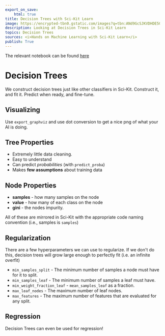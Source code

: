 ```yaml
---
export_on_save:
    html: true
title: Decision Trees with Sci-Kit Learn
image: https://encrypted-tbn0.gstatic.com/images?q=tbn:ANd9GcSJKVDHDE50DVQVlgNWSuq1FA6Ucii3MtL6Zw&usqp=CAU
description: Looking at Decision Trees in Sci-Kit Learn 
topics: Decision Trees
sources: <i>Hands on Machine Learning with Sci-Kit Learn</i>
publish: True
---
```


The relevant notebook can be found [here](https://nbviewer.jupyter.org/github/LukeAnglin/WebApp/blob/master/categories/MLProjects/Notes/Decision-Trees.ipynb)

# Decision Trees 

We construct decision trees just like other classifiers in Sci-Kit.  Construct it, and fit it.  Predict when ready, and fine-tune.  

## Visualizing 

Use `export_graphviz` and use dot conversion to get a nice png of what your AI is doing.  

## Tree Properties

* Extremely little data cleaning.  
* Easy to understand
* Can predict *probabilities* (with `predict_proba`)
* Makes **few assumptions** about training data 

## Node Properties

* **samples** - how many samples on the node
* **value** - how many of each class on the node 
* **gini** - the nodes impurity.  

All of these are mirrored in Sci-Kit with the appropriate code naming convention (i.e., samples is `samples`)

## Regularization 

There are a few hyperparameters we can use to regularize.  If we don't do this, decision trees will grow large enough to perfectly fit (i.e. an infinite overfit)

* `min_samples_split` - The minimum number of samples a node must have for it to split.
* `min_samples_leaf` - The minimum number of samples a leaf must have.
* `min_weight_fraction_leaf` - `mean_samples_leaf` as a fraction.
* `max_leaf_nodes` - The maximum number of leaf nodes.
*  `max_features` - The maximum number of features that are evaluated for any split.

## Regression

Decision Trees can even be used for regression!
